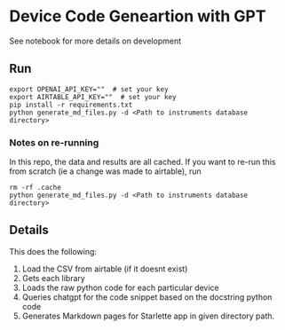 
# Device Code Geneartion with GPT

See notebook for more details on development

## Run

```
export OPENAI_API_KEY=""  # set your key
export AIRTABLE_API_KEY=""  # set your key
pip install -r requirements.txt
python generate_md_files.py -d <Path to instruments database directory>
```

### Notes on re-running

In this repo, the data and results are all cached. If you want to re-run this from scratch (ie a change was made to airtable), run
```
rm -rf .cache
python generate_md_files.py -d <Path to instruments database directory>
```

## Details

This does the following:
1. Load the CSV from airtable (if it doesnt exist)
2. Gets each library
3. Loads the raw python code for each particular device
4. Queries chatgpt for the code snippet based on the docstring python code
5. Generates Markdown pages for Starlette app in given directory path.
